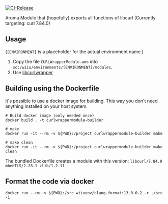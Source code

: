[![CI-Release](https://github.com/wiiu-env/CURLWrapperModule/actions/workflows/ci.yml/badge.svg)](https://github.com/wiiu-env/CURLWrapperModule/actions/workflows/ci.yml)

Aroma Module that (hopefully) exports all functions of libcurl (Currently targeting: curl 7.84.0)

## Usage
(`[ENVIRONMENT]` is a placeholder for the actual environment name.)

1. Copy the file `CURLWrapperModule.wms` into `sd:/wiiu/environments/[ENVIRONMENT]/modules`.
2. Use [libcurlwrapper](https://github.com/wiiu-env/libcurlwrapper)

## Building using the Dockerfile

It's possible to use a docker image for building. This way you don't need anything installed on your host system.

```
# Build docker image (only needed once)
docker build . -t curlwrappermodule-builder

# make 
docker run -it --rm -v ${PWD}:/project curlwrappermodule-builder make

# make clean
docker run -it --rm -v ${PWD}:/project curlwrappermodule-builder make clean
```

The bundled Dockerfile creates a module with this version: `libcurl/7.84.0 mbedTLS/2.28.1 zlib/1.2.11`

## Format the code via docker

`docker run --rm -v ${PWD}:/src wiiuenv/clang-format:13.0.0-2 -r ./src -i`
